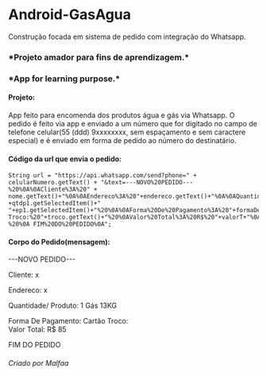 # Android-GasAgua
Construção focada em sistema de pedido com integração do Whatsapp.



<h3>*Projeto amador para fins de aprendizagem.*</h3>
<h3>*App for learning purpose.*</h3>



<h4>Projeto:</h4>

App feito para encomenda dos produtos água e gás via Whatsapp. O pedido é feito via app e enviado a um número que for digitado no 
campo de telefone celular(55 (ddd) 9xxxxxxxx, sem espaçamento e sem caractere especial) e é enviado em forma de pedido ao número do destinatário.

<h4>Código da url que envia o pedido: </h4>

<pre><code>String url = "https://api.whatsapp.com/send?phone=" + celularNumero.getText() + "&text=---NOVO%20PEDIDO---
%20%0A%0ACliente%3A%20" + nome.getText()+"%0A%0AEndereco%3A%20"+endereco.getText()+"%0A%0AQuantidade%2F%20Produto%3A%20%0A"
+qtdp1.getSelectedItem()+" "+ep1.getSelectedItem()+"%20%0A%0AForma%20De%20Pagamento%3A%20"+formaDePag.getSelectedItem()+"%0A
Troco:%20"+troco.getText()+"%20%0AValor%20Total%3A%20R$%20"+valorT+"%0A%0A %20%0A FIM%20DO%20PEDIDO%0A";</code></pre>

<h4>Corpo do Pedido(mensagem):</h4>

---NOVO PEDIDO--- 

Cliente: x

Endereco: x

Quantidade/ Produto: 
1 Gás 13KG 

Forma De Pagamento: Cartão
Troco:  
Valor Total: R$ 85

  
 FIM DO PEDIDO
 
<h6>Criado por Malfaa</h6>
